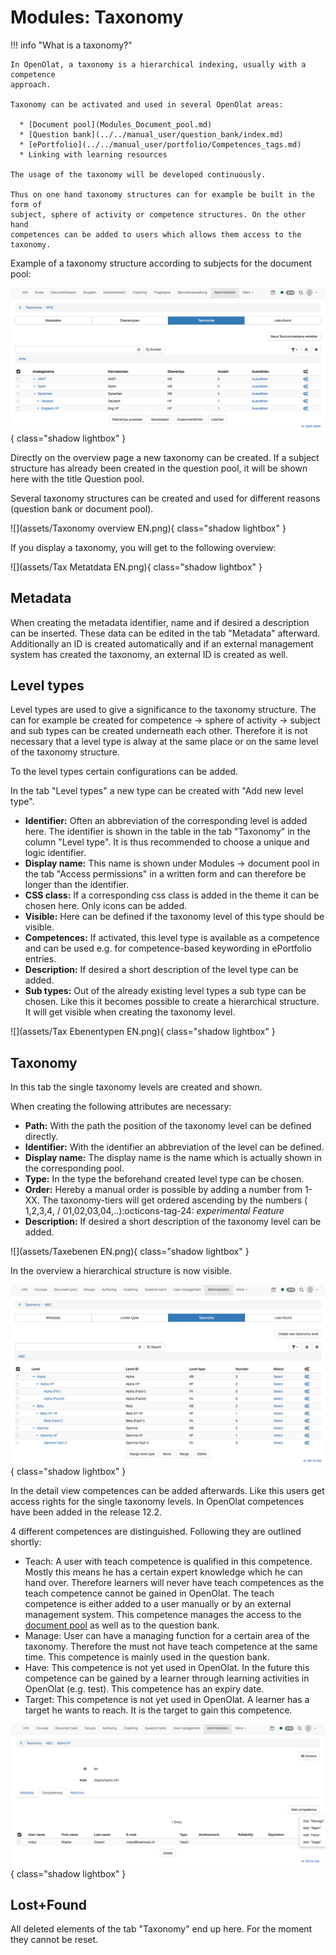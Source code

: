 # Modules: Taxonomy

!!! info "What is a taxonomy?"

	In OpenOlat, a taxonomy is a hierarchical indexing, usually with a competence
	approach.
	
	Taxonomy can be activated and used in several OpenOlat areas:
	
	  * [Document pool](Modules_Document_pool.md)
	  * [Question bank](../../manual_user/question_bank/index.md)
	  * [ePortfolio](../../manual_user/portfolio/Competences_tags.md)
	  * Linking with learning resources
	
	The usage of the taxonomy will be developed continuously.
	
	Thus on one hand taxonomy structures can for example be built in the form of
	subject, sphere of activity or competence structures. On the other hand
	competences can be added to users which allows them access to the taxonomy.

Example of a taxonomy structure according to subjects for the document pool:

![](assets/Taxonomie_Struktur_DE.png){ class="shadow lightbox" }

Directly on the overview page a new taxonomy can be created. If a subject
structure has already been created in the question pool, it will be shown here
with the title Question pool.

Several taxonomy structures can be created and used for different reasons
(question bank or document pool).

![](assets/Taxonomy overview EN.png){ class="shadow lightbox" }

If you display a taxonomy, you will get to the following overview:

![](assets/Tax Metatdata EN.png){ class="shadow lightbox" }

## Metadata

When creating the metadata identifier, name and if desired a description can
be inserted. These data can be edited in the tab "Metadata" afterward.
Additionally an ID is created automatically and if an external management
system has created the taxonomy, an external ID is created as well.

## Level types

Level types are used to give a significance to the taxonomy structure. The can
for example be created for competence → sphere of activity → subject and sub
types can be created underneath each other. Therefore it is not necessary that
a level type is alway at the same place or on the same level of the taxonomy
structure.

To the level types certain configurations can be added.

In the tab "Level types" a new type can be created with "Add new level type".

  * **Identifier:** Often an abbreviation of the corresponding level is added here. The identifier is shown in the table in the tab "Taxonomy" in the column "Level type". It is thus recommended to choose a unique and logic identifier. 
  * **Display name:** This name is shown under Modules → document pool in the tab "Access permissions" in a written form and can therefore be longer than the identifier. 
  * **CSS class:** If a corresponding css class is added in the theme it can be chosen here. Only icons can be added.  
  * **Visible:** Here can be defined if the taxonomy level of this type should be visible.
  * **Competences:** If activated, this level type is available as a competence and can be used e.g. for competence-based keywording in ePortfolio entries.
  * **Description:** If desired a short description of the level type can be added.
  * **Sub types:** Out of the already existing level types a sub type can be chosen. Like this it becomes possible to create a hierarchical structure. It will get visible when creating the taxonomy level.

![](assets/Tax Ebenentypen EN.png){ class="shadow lightbox" }

## Taxonomy

In this tab the single taxonomy levels are created and shown.

When creating the following attributes are necessary:

  * **Path:** With the path the position of the taxonomy level can be defined directly.
  * **Identifier:** With the identifier an abbreviation of the level can be defined.
  * **Display name:** The display name is the name which is actually shown in the corresponding pool. 
  * **Type:** In the type the beforehand created level type can be chosen.
  * **Order:** Hereby a manual order is possible by adding a number from 1-XX. The taxonomy-tiers will get ordered ascending by the numbers ( 1,2,3,4, / 01,02,03,04,..):octicons-tag-24: _experimental Feature_
  * **Description:** If desired a short description of the taxonomy level can be added.

![](assets/Taxebenen EN.png){ class="shadow lightbox" }

In the overview a hierarchical structure is now visible.

![](assets/Taxonomy_taxonomy.png){ class="shadow lightbox" }

In the detail view competences can be added afterwards. Like this users get
access rights for the single taxonomy levels. In OpenOlat competences have
been added in the release 12.2.

4 different competences are distinguished. Following they are outlined
shortly:

  * Teach: A user with teach competence is qualified in this competence. Mostly this means he has a certain expert knowledge which he can hand over. Therefore learners will never have teach competences as the teach competence cannot be gained in OpenOlat. The teach competence is either added to a user manually or by an external management system. This competence manages the access to the [document pool](Modules_Document_pool.md) as well as to the question bank.
  * Manage: User can have a managing function for a certain area of the taxonomy. Therefore the must not have teach competence at the same time. This competence is mainly used in the question bank.
  * Have: This competence is not yet used in OpenOlat. In the future this competence can be gained by a learner through learning activities in OpenOlat (e.g. test). This competence has an expiry date.
  * Target: This competence is not yet used in OpenOlat. A learner has a target he wants to reach. It is the target to gain this competence.

![](assets/taxonomy_competences.png){ class="shadow lightbox" }

## Lost+Found

All deleted elements of the tab "Taxonomy" end up here. For the moment they
cannot be reset.
